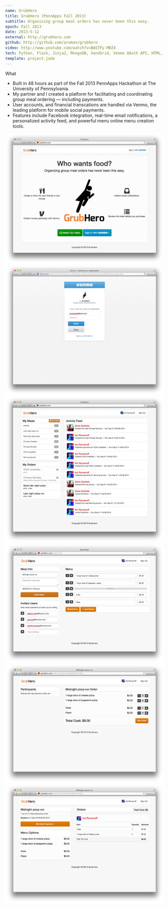 ```yaml
---
name: GrubHero
title: GrubHero (PennApps Fall 2013)
subtitle: Organizing group meal orders has never been this easy.
epoch: Fall 2013
date: 2013-5-12
external: http://grubhero.com
github: http://github.com/aroman/grubhero
video: http://www.youtube.com/watch?v=BASTFy-MBZ4
tech: Python, Flask, Jinja2, MongoDB, SendGrid, Venmo OAuth API, HTML, CSS
template: project.jade
---
```


<div class="card">
  <div class="title">What</div>
  <ul>
    <li>Built in 48 hours as part of the Fall 2013 PennApps Hackathon at The University of Pennsylvania.</li>
    <li>My partner and I created a platform for facilitating and coordinating group meal ordering &mdash; including payments.</li>
    <li>User accounts, and financial transcations are handled via Venmo, the leading platform for mobile social payments.</li>
    <li>Features include Facebook integration, real-time email notifications, a personalized activity feed, and powerful menu online menu creation tools.</li>
  </ul>
</div>

<div class="screenshots">
  <a href="grubhero-screenshot-1.png">
    <img src="grubhero-screenshot-1.png" class="screenshot">
  </a>
  <a href="grubhero-screenshot-2.png">
    <img src="grubhero-screenshot-2.png" class="screenshot">
  </a>
  <a href="grubhero-screenshot-3.png">
    <img src="grubhero-screenshot-3.png" class="screenshot">
  </a>
  <a href="grubhero-screenshot-4.png">
    <img src="grubhero-screenshot-4.png" class="screenshot">
  </a>
  <a href="grubhero-screenshot-5.png">
    <img src="grubhero-screenshot-5.png" class="screenshot">
  </a>
  <a href="grubhero-screenshot-6.png">
    <img src="grubhero-screenshot-6.png" class="screenshot">
  </a>
</div>
